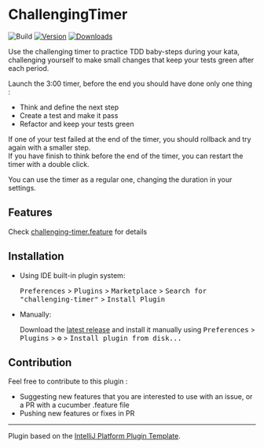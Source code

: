 # ChallengingTimer

![Build](https://github.com/pirocraft/challenging-timer/workflows/Build/badge.svg)
[![Version](https://img.shields.io/jetbrains/plugin/v/com.github.pirocraft.challengingtimer.svg)](https://plugins.jetbrains.com/plugin/com.github.pirocraft.challengingtimer)
[![Downloads](https://img.shields.io/jetbrains/plugin/d/com.github.pirocraft.challengingtimer.svg)](https://plugins.jetbrains.com/plugin/com.github.pirocraft.challengingtimer)

<!-- Plugin description -->
Use the challenging timer to practice TDD baby-steps during your kata, 
challenging yourself to make small changes that keep your tests green after each period.

Launch the 3:00 timer, before the end you should have done only one thing :
- Think and define the next step
- Create a test and make it pass
- Refactor and keep your tests green

If one of your test failed at the end of the timer, you should rollback and try again with a smaller step.  
If you have finish to think before the end of the timer, you can restart the timer with a double click.

You can use the timer as a regular one, changing the duration in your settings.
<!-- Plugin description end -->

## Features

Check [challenging-timer.feature](./src/test/resources/feature/challenging-timer.feature) for details

## Installation

- Using IDE built-in plugin system:
  
  <kbd>Preferences</kbd> > <kbd>Plugins</kbd> > <kbd>Marketplace</kbd> > <kbd>Search for "challenging-timer"</kbd> >
  <kbd>Install Plugin</kbd>
  
- Manually:

  Download the [latest release](https://github.com/pirocraft/challenging-timer/releases/latest) and install it manually using
  <kbd>Preferences</kbd> > <kbd>Plugins</kbd> > <kbd>⚙️</kbd> > <kbd>Install plugin from disk...</kbd>

## Contribution

Feel free to contribute to this plugin :
- Suggesting new features that you are interested to use with an issue, or a PR with a cucumber .feature file
- Pushing new features or fixes in PR

---
Plugin based on the [IntelliJ Platform Plugin Template][template].

[template]: https://github.com/JetBrains/intellij-platform-plugin-template
